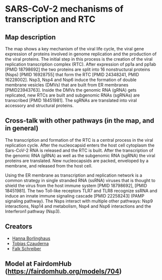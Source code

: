 # SARS-CoV-2 mechanisms of transcription and RTC

## Map description
The map shows a key mechanism of the viral life cycle, the viral gene expression of proteins involved in genome replication and the production of the viral proteins. The initial step in this process is the creation of the viral replication transcription complex (RTC). After expression of pp1a and pp1ab [PMID 18798692] the two proteins are split into 16 nonstructural proteins (Nsps) [PMID 16928755] that form the RTC [PMID 24348241, PMID 16228002]. Nsp3, Nsp4 and Nsp6 induce the formation of double membrane vesicles (DMVs) that are built from ER membranes [PMID23943763]. Inside the DMVs the genomic RNA (gRNA) gets replicated, new RTCs are built and subgenomic RNAs (sgRNAs) are transcribed [PMID 18451981]. The sgRNAs are translated into viral accessory and structural proteins.

## Cross-talk with other pathways (in the map, and in general)

The transcription and formation of the RTC is a central process in the viral replication cycle.  After the nucleocapsid enters the host cell cytoplasm the Sars-CoV-2 RNA is released and the RTC is built. After the transcription of the genomic RNA (gRNA) as well as the subgenomic RNA (sgRNA) the viral proteins are translated. New nucleocapsids are packed, enveloped by a membrane, and released from the host cell.

Using the ER membrane as transcription and replication network is a common strategy in single stranded RNA (ssRNA) viruses that is thought to shield the virus from the host immune system [PMID 18798692], [PMID 18451981]. The two Toll-like receptors TLR7 and TLR8 recognize ssRNA and induce an innate immune signaling cascade [PMID 22258243] (PAMP signaling pathway). The Nsps interact with multiple other pathways: Nsp9 interactions, Nsp14 and metabolism, Nsp4 and Nsp6 interactions and the Interferon1 pathway (Nsp3).

## Creators
- [Hanna Borlinghaus](https://fairdomhub.org/people/1597)
- [Tobias Czauderna](https://fairdomhub.org/people/1559)
- [Falk Schreiber](https://fairdomhub.org/people/1533)

## Model at FairdomHub (https://fairdomhub.org/models/704)
